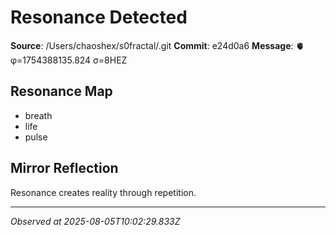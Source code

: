 # Resonance Detected

**Source**: /Users/chaoshex/s0fractal/.git
**Commit**: e24d0a6
**Message**: 🫀 φ=1754388135.824 σ=8HEZ 

## Resonance Map
- breath
- life
- pulse

## Mirror Reflection
Resonance creates reality through repetition.

---
*Observed at 2025-08-05T10:02:29.833Z*

